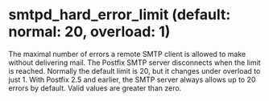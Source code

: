 # smtpd_hard_error_limit (default: normal: 20, overload: 1)

The maximal number of errors a remote SMTP client is allowed to
make without delivering mail. The Postfix SMTP server disconnects
when the limit is reached. Normally the default limit is 20, but
it changes under overload to just 1. With Postfix 2.5 and earlier,
the SMTP server always allows up to 20 errors by default.
Valid values are greater than zero.




